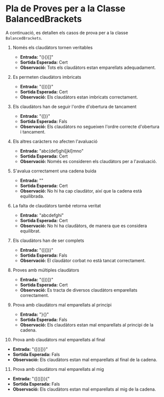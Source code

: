# Pla de Proves per a la Classe BalancedBrackets

A continuació, es detallen els casos de prova per a la classe `BalancedBrackets`.

1. Només els claudàtors tornen veritables
   - **Entrada:** "(){}[]"
   - **Sortida Esperada:** Cert
   - **Observació:** Tots els claudàtors estan emparellats adequadament.

2. Es permeten claudàtors imbricats
   - **Entrada:** "{[()]}"
   - **Sortida Esperada:** Cert
   - **Observació:** Els claudàtors estan imbricats correctament.

3. Els claudàtors han de seguir l'ordre d'obertura de tancament
   - **Entrada:** "{[)}"
   - **Sortida Esperada:** Fals
   - **Observació:** Els claudàtors no segueixen l'ordre correcte d'obertura i tancament.

4. Els altres caràcters no afecten l'avaluació
   - **Entrada:** "abc(def)ghi[jkl]mno"
   - **Sortida Esperada:** Cert
   - **Observació:** Només es consideren els claudàtors per a l'avaluació.

5. S'avalua correctament una cadena buida
   - **Entrada:** ""
   - **Sortida Esperada:** Cert
   - **Observació:** No hi ha cap claudàtor, així que la cadena està equilibrada.

6. La falta de claudàtors també retorna veritat
   - **Entrada:** "abcdefghi"
   - **Sortida Esperada:** Cert
   - **Observació:** No hi ha claudàtors, de manera que es considera equilibrat.

7. Els claudàtors han de ser complets
   - **Entrada:** "{[(])}"
   - **Sortida Esperada:** Fals
   - **Observació:** El claudàtor corbat no està tancat correctament.

8. Proves amb múltiples claudàtors
   - **Entrada:** "{[()]}"
   - **Sortida Esperada:** Cert
   - **Observació:** Es tracta de diversos claudàtors emparellats correctament.

9. Prova amb claudàtors mal emparellats al principi
   - **Entrada:** "}{[]()}"
   - **Sortida Esperada:** Fals
   - **Observació:** Els claudàtors estan mal emparellats al principi de la cadena.

10. Prova amb claudàtors mal emparellats al final
   - **Entrada:** "{[()]}}"
   - **Sortida Esperada:** Fals
   - **Observació:** Els claudàtors estan mal emparellats al final de la cadena.

11. Prova amb claudàtors mal emparellats al mig
   - **Entrada:** "{[()]}}{"
   - **Sortida Esperada:** Fals
   - **Observació:** Els claudàtors estan mal emparellats al mig de la cadena.



